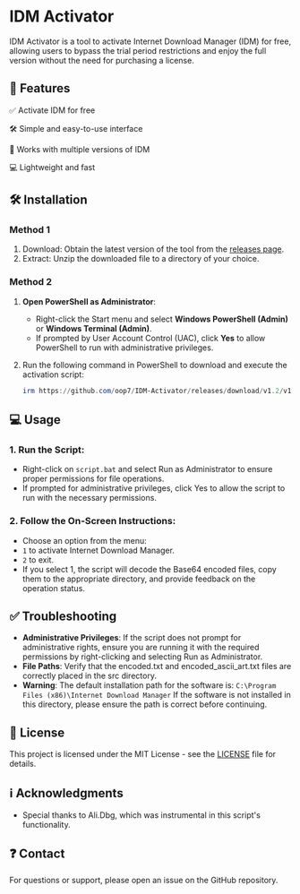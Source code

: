 # **IDM Activator**

IDM Activator is a tool to activate Internet Download Manager (IDM) for free, allowing users to bypass the trial period restrictions and enjoy the full version without the need for purchasing a license.

## 💪 **Features**

✅ Activate IDM for free

🛠 Simple and easy-to-use interface

📂 Works with multiple versions of IDM

💻 Lightweight and fast

## 🛠️ **Installation**
### **Method 1**
1. Download: Obtain the latest version of the tool from the [releases page](https://github.com/oop7/IDM-Activator/releases).
2. Extract: Unzip the downloaded file to a directory of your choice.

### **Method 2**
1. **Open PowerShell as Administrator**:
   - Right-click the Start menu and select **Windows PowerShell (Admin)** or **Windows Terminal (Admin)**.
   - If prompted by User Account Control (UAC), click **Yes** to allow PowerShell to run with administrative privileges.

2. Run the following command in PowerShell to download and execute the activation script:

   ```powershell
   irm https://github.com/oop7/IDM-Activator/releases/download/v1.2/v1.2.zip -OutFile v1.2.zip; Expand-Archive v1.2.zip -DestinationPath . -Force; cmd.exe /c .\v1.2\script.bat
   ```
## 💻 **Usage**

### 1. Run the Script:
- Right-click on `script.bat` and select Run as Administrator to ensure proper permissions for file operations.
- If prompted for administrative privileges, click Yes to allow the script to run with the necessary permissions.

### 2. Follow the On-Screen Instructions:
- Choose an option from the menu:
- `1` to activate Internet Download Manager.
- `2` to exit.
- If you select 1, the script will decode the Base64 encoded files, copy them to the appropriate directory, and provide feedback on the operation status.

## ✅ **Troubleshooting**

- **Administrative Privileges**: If the script does not prompt for administrative rights, ensure you are running it with the required permissions by right-clicking and selecting Run as Administrator.
- **File Paths**: Verify that the encoded.txt and encoded_ascii_art.txt files are correctly placed in the src directory.
- **Warning**: The default installation path for the software is:
``C:\Program Files (x86)\Internet Download Manager``
If the software is not installed in this directory, please ensure the path is correct before continuing.

## 📜 **License**

This project is licensed under the MIT License - see the [LICENSE](LICENSE) file for details.

## ℹ️ **Acknowledgments**

- Special thanks to Ali.Dbg, which was instrumental in this script's functionality.

## ❓ **Contact**

For questions or support, please open an issue on the GitHub repository.
